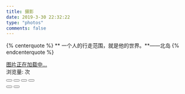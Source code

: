 ```yaml
---
title: 摄影
date: 2019-3-30 22:32:22
type: "photos"
comments: false
---
```


<link rel="stylesheet" href="./ins.css">
<link rel="stylesheet" href="./photoswipe.css">
<link rel="stylesheet" href="./default-skin/default-skin.css">

<script src="./photoswipe.js"></script>
<script src="./photoswipe-ui-default.js"></script>

<!---
<div class="photos-btn-wrap">
    <a class="photos-btn active" href="javascript:void(0)">Photos</a>
    <a class="photos-btn" href="/photos/videos.html">Videos</a>
</div>
--->

{% centerquote %}
   ** 一个人的行走范围，就是他的世界。**——北岛
{% endcenterquote %}


<div class="instagram itemscope">
    <a href="https://winddoing.github.io" target="_blank" class="open-ins">图片正在加载中…</a>
</div>

<script>
    (function() {
        var loadScript = function(path) {
            var $script = document.createElement('script')
            document.getElementsByTagName('body')[0].appendChild($script)
            $script.setAttribute('src', path)
        }
        setTimeout(function() {
            loadScript('./ins.js')
        }, 0)
    })()
</script>

<span id="busuanzi_container_page_pv">
    浏览量: <span id="busuanzi_value_page_pv"></span>次
</span>


<!-- Root element of PhotoSwipe. Must have class pswp. -->
<div class="pswp" tabindex="-1" role="dialog" aria-hidden="true">
    <div class="pswp__bg"></div>
    <div class="pswp__scroll-wrap">
        <div class="pswp__container">
            <div class="pswp__item"></div>
            <div class="pswp__item"></div>
            <div class="pswp__item"></div>
        </div>
        <div class="pswp__ui pswp__ui--hidden">
            <div class="pswp__top-bar">
                <div class="pswp__counter"></div>
                <button class="pswp__button pswp__button--close" title="Close (Esc)"></button>
                <button class="pswp__button pswp__button--share" title="Share"></button>
                <button class="pswp__button pswp__button--fs" title="Toggle fullscreen"></button>
                <button class="pswp__button pswp__button--zoom" title="Zoom in/out"></button>
                <!-- Preloader demo http://codepen.io/dimsemenov/pen/yyBWoR -->
                <!-- element will get class pswp__preloader--active when preloader is running -->
                <div class="pswp__preloader">
                    <div class="pswp__preloader__icn">
                        <div class="pswp__preloader__cut">
                            <div class="pswp__preloader__donut"></div>
                        </div>
                    </div>
                </div>
            </div>
            <div class="pswp__share-modal pswp__share-modal--hidden pswp__single-tap">
                <div class="pswp__share-tooltip"></div>
            </div>
            <button class="pswp__button pswp__button--arrow--left"
                    title="Previous (arrow left)">
            </button>
            <button class="pswp__button
                                       pswp__button--arrow--right"
                    title="Next (arrow right)">
            </button>
            <div
                class="pswp__caption">
                <div
                    class="pswp__caption__center"></div>
            </div>
        </div>
    </div>
</div>
